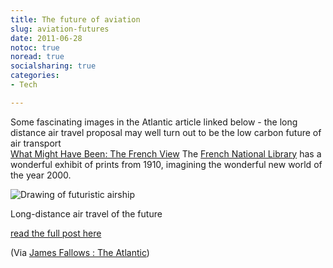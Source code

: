 ```yaml
---
title: The future of aviation
slug: aviation-futures
date: 2011-06-28
notoc: true
noread: true
socialsharing: true
categories: 
- Tech

---
```

Some fascinating images in the Atlantic article linked below - the long distance air travel proposal may well turn out to be the low carbon future of air transport  
[What Might Have Been: The French View][theatlantic] The [French National Library][bnf] has a wonderful exhibit of prints from 1910, imagining the wonderful new world of the year 2000.  
  
![Drawing of futuristic airship][williampickup]

Long-distance air travel of the future  
  
[read&#xa0;the full post here][google]  
  
(Via [James Fallows : The Atlantic][theatlantic 2])

[bnf]: http://expositions.bnf.fr/utopie/feuill/index.htm
[google]: http://feedproxy.google.com/~r/JamesFallows/~3/sDJHnXSY6U4/click.phdo
[theatlantic]: http://www.theatlantic.com/technology/archive/2011/06/what-might-have-been-the-french-view/241035/ "James Fallows in the Atlantic"
[theatlantic 2]: http://www.theatlantic.com/james-fallows/
[williampickup]: https://williampickup.org/uploads/2014/02/Airship-thumb-560x330-55428.jpg "Airship"
